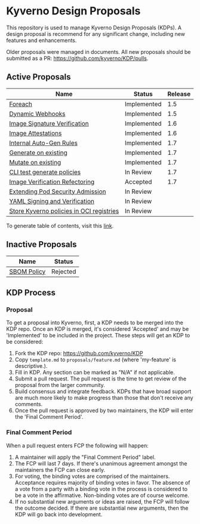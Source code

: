 # Kyverno Design Proposals

This repository is used to manage Kyverno Design Proposals (KDPs). A design proposal is recommend for any significant change, including new features and enhancements.

Older proposals were managed in documents. All new proposals should be submitted as a PR: https://github.com/kyverno/KDP/pulls.


## Active Proposals

| Name              | Status    | Release | 
|------------------ | --------- | ------- |
| [Foreach](https://docs.google.com/document/d/1oZpbhjp6fJMO8KOdtNcaGWTt3DJMioHapQeVRxf8vms/edit) | Implemented | 1.5 |
| [Dynamic Webhooks](https://docs.google.com/document/d/1Y7_7ow4DgCLyCFQcFVz1vHclghazAKZyolIfprtNURc/edit) | Implemented | 1.5 |
| [Image Signature Verification](https://docs.google.com/document/d/1d2Qm47wjjoyGDT8v3_ijB1Q4mGYV5cncAQoQniiR414/edit#heading=h.s8qsd3dl8lqi) | Implemented | 1.6 |
| [Image Attestations ](https://docs.google.com/document/d/1d2Qm47wjjoyGDT8v3_ijB1Q4mGYV5cncAQoQniiR414/edit#heading=h.s8qsd3dl8lqi) | Implemented | 1.6 |
| [Internal Auto-Gen Rules](https://docs.google.com/document/d/1kEST03WoGC2mUIz-rGbZkhQxU2F6n_CbwAkzIlhRdns/edit#heading=h.k9m35w1krgjl) | Implemented | 1.7 |
| [Generate on existing](https://docs.google.com/document/d/1KHf19cV5o8fWWC78OBl3H1-OETRuzHciEEBTfRFfMUU/edit) | Implemented | 1.7 |
| [Mutate on existing](https://github.com/kyverno/KDP/pull/4) | Implemented| 1.7 |
| [CLI test generate policies ](https://github.com/kyverno/KDP/pull/6) | In Review  | 1.7 |
| [Image Verification Refectoring](https://github.com/kyverno/KDP/blob/main/proposals/image_verify_enhancements.md) | Accepted | 1.7 |
| [Extending Pod Security Admission](https://docs.google.com/document/d/1hRpaFrhJTfSfky3_y92MDkDefCjBh0FV1rVR0pqiVgc/edit#heading=h.w89f8hxppkrl) | In Review | |
| [YAML Signing and Verification](https://docs.google.com/document/d/17j9KsH8qKpYXBoJ2ScApgk_ru9G7FPZg4eZskBLAqSI/edit) | In Review | |
| [Store Kyverno policies in OCI registries](https://docs.google.com/document/d/15cqD4HPecI5Uv2u1Yfg0JCgWDVi2HLwGZPvTX_48W2E/edit?usp=sharing) | In Review | |


To generate table of contents, visit this [link](https://ecotrust-canada.github.io/markdown-toc/).

## Inactive Proposals

| Name              | Status    |
|------------------ | --------- | 
| [SBOM Policy](https://docs.google.com/document/d/1AoaSfJwo6XyAuFZCK4wc4bjiPajdCIEJ9lctS1a8A5Y/edit) | Rejected |


## KDP Process

### Proposal
To get a proposal into Kyverno, first, a KDP needs to be merged into the KDP repo. Once an KDP is merged, it's considered 'Accepted' and may be 'Implemented' to be included in the project. These steps will get an KDP to be considered:

1. Fork the KDP repo: <https://github.com/kyverno/KDP>
2. Copy `template.md` to `proposals/feature.md` (where 'my-feature' is descriptive.).
3. Fill in KDP. Any section can be marked as "N/A" if not applicable.
4. Submit a pull request. The pull request is the time to get review of the proposal from the larger community.
5. Build consensus and integrate feedback. KDPs that have broad support are much more likely to make progress than those that don't receive any comments.
6. Once the pull request is approved by two maintainers, the KDP will enter the 'Final Comment Period'.

### Final Comment Period
When a pull request enters FCP the following will happen:
1. A maintainer will apply the "Final Comment Period" label.
1. The FCP will last 7 days. If there's unanimous agreement amongst the maintainers the FCP can close early.
2. For voting, the binding votes are comprised of the maintainers. Acceptance requires majority of binding votes in favor. The absence of a vote from a party with a binding vote in the process is considered to be a vote in the affirmative. Non-binding votes are of course welcome.
3. If no substantial new arguments or ideas are raised, the FCP will follow the outcome decided. If there are substantial new arguments, then the KDP will go back into development.
